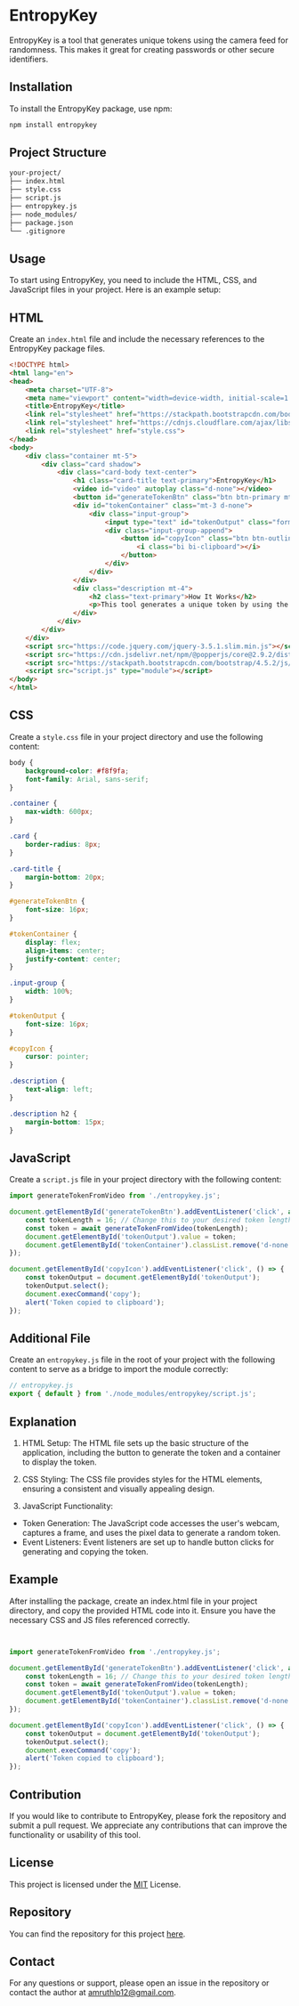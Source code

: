 # EntropyKey

EntropyKey is a tool that generates unique tokens using the camera feed for randomness. This makes it great for creating passwords or other secure identifiers.

## Installation

To install the EntropyKey package, use npm:
```bash
npm install entropykey
```

## Project Structure

```txt
your-project/
├── index.html
├── style.css
├── script.js
├── entropykey.js
├── node_modules/
├── package.json
└── .gitignore
```


## Usage

To start using EntropyKey, you need to include the HTML, CSS, and JavaScript files in your project. Here is an example setup:


## HTML
Create an `index.html` file and include the necessary references to the EntropyKey package files.

```html
<!DOCTYPE html>
<html lang="en">
<head>
    <meta charset="UTF-8">
    <meta name="viewport" content="width=device-width, initial-scale=1.0">
    <title>EntropyKey</title>
    <link rel="stylesheet" href="https://stackpath.bootstrapcdn.com/bootstrap/4.5.2/css/bootstrap.min.css">
    <link rel="stylesheet" href="https://cdnjs.cloudflare.com/ajax/libs/bootstrap-icons/1.5.0/font/bootstrap-icons.min.css">
    <link rel="stylesheet" href="style.css">
</head>
<body>
    <div class="container mt-5">
        <div class="card shadow">
            <div class="card-body text-center">
                <h1 class="card-title text-primary">EntropyKey</h1>
                <video id="video" autoplay class="d-none"></video>
                <button id="generateTokenBtn" class="btn btn-primary mt-3">Generate Token</button>
                <div id="tokenContainer" class="mt-3 d-none">
                    <div class="input-group">
                        <input type="text" id="tokenOutput" class="form-control" readonly>
                        <div class="input-group-append">
                            <button id="copyIcon" class="btn btn-outline-secondary" title="Copy Token">
                                <i class="bi bi-clipboard"></i>
                            </button>
                        </div>
                    </div>
                </div>
                <div class="description mt-4">
                    <h2 class="text-primary">How It Works</h2>
                    <p>This tool generates a unique token by using the camera on your device. The randomness in the video feed helps create a secure and unpredictable token. This makes it great for creating passwords or other secure identifiers.</p>
                </div>
            </div>
        </div>
    </div>
    <script src="https://code.jquery.com/jquery-3.5.1.slim.min.js"></script>
    <script src="https://cdn.jsdelivr.net/npm/@popperjs/core@2.9.2/dist/umd/popper.min.js"></script>
    <script src="https://stackpath.bootstrapcdn.com/bootstrap/4.5.2/js/bootstrap.min.js"></script>
    <script src="script.js" type="module"></script>
</body>
</html>


```


## CSS

Create a `style.css` file in your project directory and use the following content:

```css
body {
    background-color: #f8f9fa;
    font-family: Arial, sans-serif;
}

.container {
    max-width: 600px;
}

.card {
    border-radius: 8px;
}

.card-title {
    margin-bottom: 20px;
}

#generateTokenBtn {
    font-size: 16px;
}

#tokenContainer {
    display: flex;
    align-items: center;
    justify-content: center;
}

.input-group {
    width: 100%;
}

#tokenOutput {
    font-size: 16px;
}

#copyIcon {
    cursor: pointer;
}

.description {
    text-align: left;
}

.description h2 {
    margin-bottom: 15px;
}

```
## JavaScript

Create a `script.js` file in your project directory with the following content:

```javascript
import generateTokenFromVideo from './entropykey.js';

document.getElementById('generateTokenBtn').addEventListener('click', async () => {
    const tokenLength = 16; // Change this to your desired token length
    const token = await generateTokenFromVideo(tokenLength);
    document.getElementById('tokenOutput').value = token;
    document.getElementById('tokenContainer').classList.remove('d-none');
});

document.getElementById('copyIcon').addEventListener('click', () => {
    const tokenOutput = document.getElementById('tokenOutput');
    tokenOutput.select();
    document.execCommand('copy');
    alert('Token copied to clipboard');
});


```

## Additional File

Create an `entropykey.js` file in the root of your project with the following content to serve as a bridge to import the module correctly:

```javascript
// entropykey.js
export { default } from './node_modules/entropykey/script.js';

```


## Explanation

1. HTML Setup: The HTML file sets up the basic structure of the application, including the button to generate the token and a container to display the token.

2. CSS Styling: The CSS file provides styles for the HTML elements, ensuring a consistent and visually appealing design.

3. JavaScript Functionality:

* Token Generation: The JavaScript code accesses the user's webcam, captures a frame, and uses the pixel data to generate a random token.
* Event Listeners: Event listeners are set up to handle button clicks for generating and copying the token.
## Example

After installing the package, create an index.html file in your project directory, and copy the provided HTML code into it. Ensure you have the necessary CSS and JS files referenced correctly.

```javascript


import generateTokenFromVideo from './entropykey.js';

document.getElementById('generateTokenBtn').addEventListener('click', async () => {
    const tokenLength = 16; // Change this to your desired token length
    const token = await generateTokenFromVideo(tokenLength);
    document.getElementById('tokenOutput').value = token;
    document.getElementById('tokenContainer').classList.remove('d-none');
});

document.getElementById('copyIcon').addEventListener('click', () => {
    const tokenOutput = document.getElementById('tokenOutput');
    tokenOutput.select();
    document.execCommand('copy');
    alert('Token copied to clipboard');
});


```


## Contribution

If you would like to contribute to EntropyKey, please fork the repository and submit a pull request. We appreciate any contributions that can improve the functionality or usability of this tool.
## License

This project is licensed under the [MIT](https://choosealicense.com/licenses/mit/)
 License.



## Repository

You can find the repository for this project [here](https://github.com/AmruthLP12/entropykey-package).


## Contact

For any questions or support, please open an issue in the repository or contact the author at amruthlp12@gmail.com.